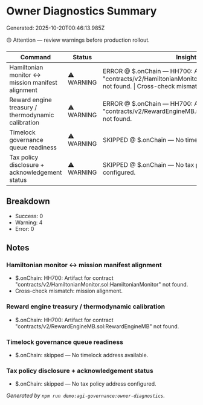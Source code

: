 # Owner Diagnostics Summary

Generated: 2025-10-20T00:46:13.985Z

🟡 Attention — review warnings before production rollout.

| Command | Status | Insight | Duration |
| --- | --- | --- | --- |
| Hamiltonian monitor ↔ mission manifest alignment | ⚠️ WARNING | ERROR @ $.onChain — HH700: Artifact for contract "contracts/v2/HamiltonianMonitor.sol:HamiltonianMonitor" not found. \| Cross-check mismatch: mission alignment. | 4.69 s |
| Reward engine treasury / thermodynamic calibration | ⚠️ WARNING | ERROR @ $.onChain — HH700: Artifact for contract "contracts/v2/RewardEngineMB.sol:RewardEngineMB" not found. | 4.59 s |
| Timelock governance queue readiness | ⚠️ WARNING | SKIPPED @ $.onChain — No timelock address available. | 3.93 s |
| Tax policy disclosure + acknowledgement status | ⚠️ WARNING | SKIPPED @ $.onChain — No tax policy address configured. | 3.92 s |

## Breakdown

- Success: 0
- Warning: 4
- Error: 0

## Notes

### Hamiltonian monitor ↔ mission manifest alignment
- $.onChain: HH700: Artifact for contract "contracts/v2/HamiltonianMonitor.sol:HamiltonianMonitor" not found.
- Cross-check mismatch: mission alignment.

### Reward engine treasury / thermodynamic calibration
- $.onChain: HH700: Artifact for contract "contracts/v2/RewardEngineMB.sol:RewardEngineMB" not found.

### Timelock governance queue readiness
- $.onChain: skipped — No timelock address available.

### Tax policy disclosure + acknowledgement status
- $.onChain: skipped — No tax policy address configured.

_Generated by `npm run demo:agi-governance:owner-diagnostics`._
